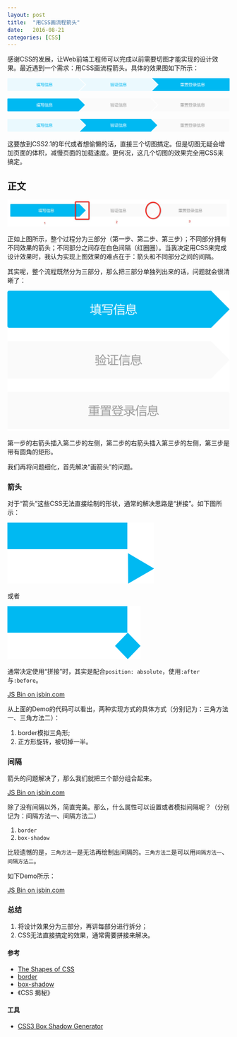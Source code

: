 ```yaml
---
layout: post
title:  "用CSS画流程箭头"
date:   2016-08-21
categories: [CSS]
---
```


感谢CSS的发展，让Web前端工程师可以完成以前需要切图才能实现的设计效果。最近遇到一个需求：用CSS画流程箭头。具体的效果图如下所示：

![step-1](/images/posts/20160821-arrow-1.png)

![step-2](/images/posts/20160821-arrow-2.png)

![step-3](/images/posts/20160821-arrow-3.png)

这要放到CSS2.1的年代或者想偷懒的话，直接三个切图搞定。但是切图无疑会增加页面的体积，减慢页面的加载速度。更何况，这几个切图的效果完全用CSS来搞定。

## 正文

![variablse](/images/posts/20160821-varables.png)

正如上图所示，整个过程分为三部分（第一步、第二步、第三步）；不同部分拥有不同效果的箭头；不同部分之间存在白色间隔（红圈圈）。当我决定用CSS来完成设计效果时，我认为实现上图效果的难点在于：箭头和不同部分之间的间隔。

其实呢，整个流程既然分为三部分，那么把三部分单独列出来的话，问题就会很清晰了：

![variablse](/images/posts/20160821-arrows.png)

第一步的右箭头插入第二步的左侧，第二步的右箭头插入第三步的左侧，第三步是带有圆角的矩形。

我们再将问题细化，首先解决“画箭头”的问题。

### 箭头

对于“箭头”这些CSS无法直接绘制的形状，通常的解决思路是“拼接”。如下图所示：

![variablse](/images/posts/20160821-shapes-1.png)

或者

![variablse](/images/posts/20160821-shapes-2.png)

通常决定使用“拼接”时，其实是配合`position: absolute`，使用`:after`与`:before`。

<a class="jsbin-embed" href="http://jsbin.com/qudoxo/embed?html,css,output">JS Bin on jsbin.com</a><script src="http://static.jsbin.com/js/embed.min.js?3.39.12"></script>

从上面的Demo的代码可以看出，两种实现方式的具体方式（分别记为：三角方法一、三角方法二）：
1. border模拟三角形;
2. 正方形旋转，被切掉一半。

### 间隔

箭头的问题解决了，那么我们就把三个部分组合起来。

<a class="jsbin-embed" href="http://jsbin.com/sifasi/embed?html,css,output">JS Bin on jsbin.com</a><script src="http://static.jsbin.com/js/embed.min.js?3.39.12"></script>

除了没有间隔以外，简直完美。那么，什么属性可以设置或者模拟间隔呢？（分别记为：间隔方法一、间隔方法二）

1. `border`
2. `box-shadow`

比较遗憾的是，`三角方法一`是无法再绘制出间隔的。`三角方法二`是可以用`间隔方法一`、`间隔方法二`。

如下Demo所示：

<a class="jsbin-embed" href="http://jsbin.com/vigaza/embed?html,css,output">JS Bin on jsbin.com</a><script src="http://static.jsbin.com/js/embed.min.js?3.39.12"></script>

### 总结

1. 将设计效果分为三部分，再讲每部分进行拆分；
2. CSS无法直接搞定的效果，通常需要拼接来解决。

#### 参考

- [The Shapes of CSS](https://css-tricks.com/examples/ShapesOfCSS/)
- [border](https://developer.mozilla.org/en-US/docs/Web/CSS/border)
- [box-shadow](https://developer.mozilla.org/en-US/docs/Web/CSS/box-shadow)
- 《CSS 揭秘》

#### 工具

- [CSS3 Box Shadow Generator](http://css3gen.com/box-shadow/)
